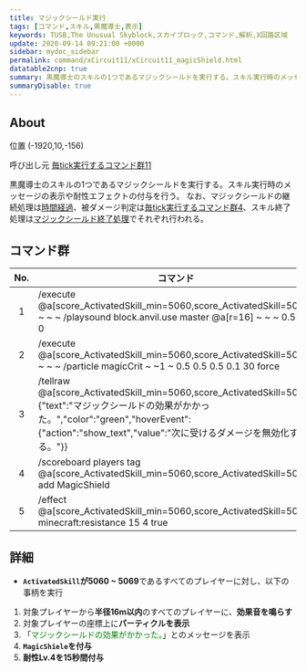 ```yaml
---
title: マジックシールド実行
tags: [コマンド,スキル,黒魔導士,表示]
keywords: TUSB,The Unusual Skyblock,スカイブロック,コマンド,解析,X回路区域
update: 2020-09-14 09:21:00 +0000
sidebar: mydoc_sidebar
permalink: command/xCircuit11/xCircuit11_magicShield.html
datatable2cnp: true
summary: 黒魔導士のスキルの1つであるマジックシールドを実行する。スキル実行時のメッセージの表示や耐性エフェクトの付与を行う。なお、マジックシールドの継続処理は時間経過、被ダメージ判定は毎tick実行するコマンド群4、スキル終了処理はマジックシールド終了処理でそれぞれ行われる。
summaryDisable: true
---
```


## About

<span class="tagYellow">位置</span> (-1920,10,-156)

<span class="tagBlack">呼び出し元</span> [毎tick実行するコマンド群11]({{site.baseurl}}/command/xCircuit11/xCircuit11_command.html)

黒魔導士のスキルの1つであるマジックシールドを実行する。スキル実行時のメッセージの表示や耐性エフェクトの付与を行う。
なお、マジックシールドの継続処理は[時間経過]({{site.baseurl}}/command/xCircuit1/xCircuit1_timeElapsed.html)、被ダメージ判定は[毎tick実行するコマンド群4]({{site.baseurl}}/command/xCircuit4/xCircuit4_command.html)、スキル終了処理は[マジックシールド終了処理]({{site.baseurl}}/command/xCircuit4/xCircuit4_magicShieldEndProcessing.html)でそれぞれ行われる。

## コマンド群

<div class="datatable2cnp-begin"></div>

|No.|コマンド|
|:-:|-|
|1|/execute @a[score_ActivatedSkill_min=5060,score_ActivatedSkill=5069] ~ ~ ~ /playsound block.anvil.use master @a[r=16] ~ ~ ~ 0.5 0.5 0|
|2|/execute @a[score_ActivatedSkill_min=5060,score_ActivatedSkill=5069] ~ ~ ~ /particle magicCrit ~ ~1 ~ 0.5 0.5 0.5 0.1 30 force|
|3|/tellraw @a[score_ActivatedSkill_min=5060,score_ActivatedSkill=5069] {"text":"マジックシールドの効果がかかった。","color":"green","hoverEvent":{"action":"show_text","value":"次に受けるダメージを無効化する。"}}|
|4|/scoreboard players tag @a[score_ActivatedSkill_min=5060,score_ActivatedSkill=5069] add MagicShield|
|5|/effect @a[score_ActivatedSkill_min=5060,score_ActivatedSkill=5069] minecraft:resistance 15 4 true|

<div class="datatable2cnp-end"></div>

## 詳細

- **`ActivatedSkill`が5060 ~ 5069**であるすべてのプレイヤーに対し、以下の事柄を実行

1. 対象プレイヤーから**半径16m以内**のすべてのプレイヤーに、**効果音を鳴らす**
2. 対象プレイヤーの座標上に**パーティクルを表示**
3. 「<span style="color:green;" data-toggle="tooltip" data-original-title="{{site.data.glossary.magicShieldMesage}}">マジックシールドの効果がかかった。</span>」とのメッセージを表示
4. **`MagicShiele`を付与**
5. **耐性Lv.4を15秒間付与**
